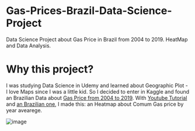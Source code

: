 # Gas-Prices-Brazil-Data-Science-Project
Data Science Project about Gas Price in Brazil from 2004 to 2019. HeatMap and Data Analysis.

# Why this project?
I was studying Data Science in Udemy and learned about Geographic Plot - I love Maps since I was a little kid. So I decided to enter in Kaggle and found an Brazilian Data about [Gas Price from 2004 to 2019](https://www.kaggle.com/matheusfreitag/gas-prices-in-brazil). With [Youtube Tutorial](https://www.youtube.com/watch?v=aJmaw3QKMvk&t=1076s) and [an Brazilian one](https://python.plainenglish.io/how-to-create-a-interative-map-using-plotly-express-geojson-to-brazil-in-python-fb5527ae38fc), I made this: an Heatmap about Comum Gas price by year avearege.

![image](https://user-images.githubusercontent.com/81604963/128949195-dff434bd-731f-4b9d-a938-928ce31d8a3b.png)
